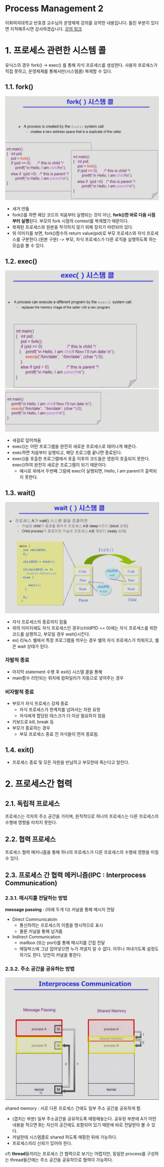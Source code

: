 Process Management 2
===
이화여자대학교 반효경 교수님의 운영체제 강의를 요약한 내용입니다. 틀린 부분이 있다면 지적해주시면 감사하겠습니다.  [강의 링크](http://www.kocw.net/home/cview.do?cid=4b9cd4c7178db077)

# 1. 프로세스 관련한 시스템 콜
유닉스의 경우 fork() -> exec() 를 통해 자식 프로세스를 생성한다. 사용자 프로세스가 직접 못하고, 운영체제를 통해서만(시스템콜) 복제할 수 있다.
## 1.1. fork()
![fork](./images/fork.png)
- 새거 만듦
- fork()를 하면 해당 코드의 처음부터 실행되는 것이 아닌, **fork()한 바로 다음 시점부터 실행**된다. 부모의 fork 시점의 context를 복제했기 때문이다.
- 복제된 프로세스와 원본을 착각하지 않기 위해 장치가 마련되어 있다.
- 위 이미지를 보면, fork()함수의 return value(pid)로 부모 프로세스와 자식 프로세스를 구분한다.(원본 구분) -> 부모, 자식 프로세스가 다른 로직을 실행하도록 하는 모습을 볼 수 있다.
## 1.2. exec()
![exec](./images/exec1.png)
![exec](./images/exec.png)

- 새걸로 덮어씌움
- exec()는 어떤 프로그램을 완전히 새로운 프로세스로 태어나게 해준다. 
- exec하면 처음부터 실행되고, 해당 프로그램 끝나면 종료된다. 
- exec()을 호출한 프로그램에서 호출 이후의 코드들은 영원히 호출되지 못한다. exec()하여 완전히 새로운 프로그램이 되기 때문이다.
    - 예시로 위에서 두번째 그림에 exec이 실행되면, Hello, I am parent가 출력되지 못한다. 
## 1.3. wait()
<!-- <img src="./images/wait1.png" height="400px" width="700px"/>   -->
![wait](./images/wait1.png)

- 자식 프로세스의 종료까지 잠듦
- 위의 이미지에도 자식 프로세스인 경우(childPID == 0)에는 자식 프로세스를 위한 코드를 실행하고, 부모일 경우 wait()시킨다.
- ex) 리눅스 쉘에서 특정 프로그램을 띄우는 경우 쉘의 자식 프로세스가 띄워지고, 쉘은 wait 상태가 된다.
### 자발적 종료
- 마지막 statement 수행 후 exit() 시스템 콜을 통해
- main함수 리턴되는 위치에 컴파일러가 자동으로 넣어주는 경우
### 비자발적 종료
- 부모가 자식 프로세스 강제 종료
    - 자식 프로세스가 한계치를 넘어서는 자원 요청
    - 자식에게 할당된 태스크가 더 이상 필요하지 않음
- 키보드로 kill, break 등
- 부모가 종료하는 경우
    - 부모 프로세스 종료 전 자식들이 먼저 종료됨.

## 1.4. exit()
- 프로세스 종료 및 모든 자원을 반납하고 부모한테 죽는다고 알린다.

# 2. 프로세스간 협력
## 2.1. 독립적 프로세스
프로세스는 각자의 주소 공간을 가지며, 원칙적으로 하나의 프로세스는 다른 프로세스의 수행에 영향을 미치지 못한다.

## 2.2. 협력 프로세스
프로세스 협력 메커니즘을 통해 하나의 프로세스가 다른 프로세스의 수행에 영향을 미칠 수 있다.

## 2.3. 프로세스 간 협력 메커니즘(IPC : Interprocess Communication)

### 2.3.1. 메시지를 전달하는 방법
**message passing** : (아래 두개 다) 커널을 통해 메시지 전달
- Direct Communicatoin
    - 통신하려는 프로세스의 이름을 명시적으로 표시
    - 물론 커널을 통해 넘겨줌
- Indirect Communication
    - mailbox (또는 port)를 통해 메시지를 간접 전달
    - 메일박스에 그냥 집어넣으면 누가 꺼낼지 알 수 없다. 아무나 꺼내가도록 설정도 하기도 한다. 당연히 커널을 통한다.
### 2.3.2. 주소 공간을 공유하는 방법
<!-- <img src="./images/sharedmemory.png" height="400px" width="700px"/>   -->
![공유 메모리](./images/sharedmemory.png)

shared memory : 서로 다른 프로세스 간에도 일부 주소 공간을 공유하게 함.
- (겹치는 부분) 일부 주소공간을 공유하도록 매핑해놓는다. 공유된 부분에 A가 어떤 내용을 적으면 B는 자신의 공간에도 포함되어 있기 때문에 바로 전달받아 볼 수 있다.
- 커널한테 시스템콜로 shared 하도록 매핑한 뒤에 가능하다.
- 프로세스끼리 신뢰가 있어야 한다.

cf)
**thread**들끼리는 프로세스 간 협력으로 보기는 어렵지만, 동일한 process를 구성하는 thread들간에는 주소 공간을 공유하므로 협력이 가능하다.